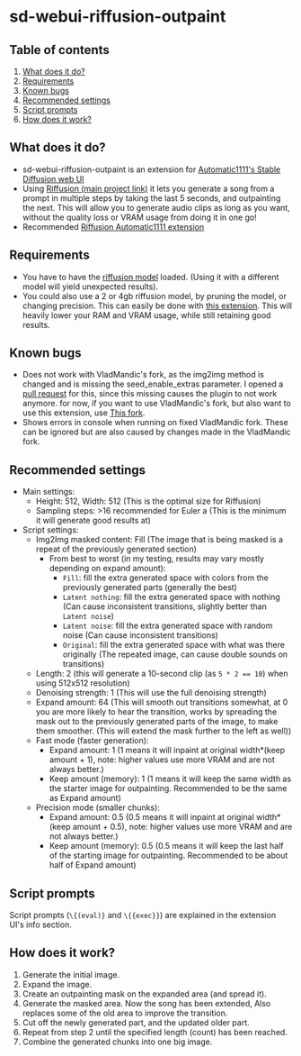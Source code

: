 # sd-webui-riffusion-outpaint
## Table of contents
1. [What does it do?](#what-does-it-do)
2. [Requirements](#requirements)
3. [Known bugs](#known-bugs)
4. [Recommended settings](#recommended-settings)
5. [Script prompts](#script-prompts)
6. [How does it work?](#how-does-it-work)

## What does it do?
* sd-webui-riffusion-outpaint is an extension for
[Automatic1111's Stable Diffusion web UI](https://github.com/AUTOMATIC1111/stable-diffusion-webui)
* Using [Riffusion (main project link)](https://github.com/riffusion/riffusion) it lets you generate a song from a
prompt in multiple steps by taking the last 5 seconds, and outpainting the next. This will allow you to generate audio
clips as long as you want, without the quality loss or VRAM usage from doing it in one go!
* Recommended [Riffusion Automatic1111 extension](https://github.com/enlyth/sd-webui-riffusion)

## Requirements
* You have to have the [riffusion model](https://huggingface.co/riffusion/riffusion-model-v1) loaded. (Using it with a
different model will yield unexpected results).
* You could also use a 2 or 4gb riffusion model, by pruning the model, or changing precision. This can easily be done
with [this extension](https://github.com/Akegarasu/sd-webui-model-converter). This will heavily lower your RAM and VRAM
usage, while still retaining good results.

## Known bugs
* Does not work with VladMandic's fork, as the img2img method is changed and is missing the seed_enable_extras
parameter. I opened a [pull request](https://github.com/vladmandic/automatic/pull/316) for this, since this missing causes the plugin to not work anymore. for now,
if you want to use VladMandic's fork, but also want to use this extension, use
[This fork](https://github.com/gitmylo/automatic-fix).
* Shows errors in console when running on fixed VladMandic fork. These can be ignored but are also caused by changes
made in the VladMandic fork.

## Recommended settings
* Main settings:
  * Height: 512, Width: 512 (This is the optimal size for Riffusion)
  * Sampling steps: >16 recommended for Euler a (This is the minimum it will generate good results at)
* Script settings:
  * Img2Img masked content: Fill (The image that is being masked is a repeat of the previously generated section)
    * From best to worst (in my testing, results may vary mostly depending on expand amount):
      * `Fill`: fill the extra generated space with colors from the previously generated parts (generally the best)
      * `Latent nothing`: fill the extra generated space with nothing (Can cause inconsistent transitions, slightly better
        than `Latent noise`)
      * `Latent noise`: fill the extra generated space with random noise (Can cause inconsistent transitions)
      * `Original`: fill the extra generated space with what was there originally (The repeated image, can cause double
        sounds on transitions)
  * Length: 2 (this will generate a 10-second clip (as `5 * 2 == 10`) when using 512x512 resolution)
  * Denoising strength: 1 (This will use the full denoising strength)
  * Expand amount: 64 (This will smooth out transitions somewhat, at 0 you are more likely to hear the transition, works
  by spreading the mask out to the previously generated parts of the image, to make them smoother. (This will extend the
  mask further to the left as well))
  * Fast mode (faster generation):
    * Expand amount: 1 (1 means it will inpaint at original width*(keep amount + 1), note: higher values use more VRAM
    and are not always better.)
    * Keep amount (memory): 1 (1 means it will keep the same width as the starter image for outpainting.
    Recommended to be the same as Expand amount)
  * Precision mode (smaller chunks):
    * Expand amount: 0.5 (0.5 means it will inpaint at original width*(keep amount + 0.5), note: higher values use more
    VRAM and are not always better.)
    * Keep amount (memory): 0.5 (0.5 means it will keep the last half of the starting image for outpainting. Recommended
    to be about half of Expand amount)

## Script prompts
Script prompts (`\{(eval)}` and `\{{exec}}`) are explained in the extension UI's info section.

## How does it work?
1. Generate the initial image.
2. Expand the image.
3. Create an outpainting mask on the expanded area (and spread it).
4. Generate the masked area. Now the song has been extended, Also replaces some of the old area to improve the transition.
5. Cut off the newly generated part, and the updated older part.
6. Repeat from step 2 until the specified length (count) has been reached.
7. Combine the generated chunks into one big image.